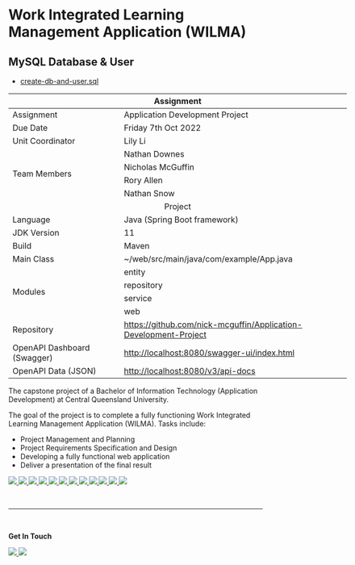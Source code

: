 # Work Integrated Learning Management Application (WILMA)

## MySQL Database & User
- [create-db-and-user.sql](sql/create-db-and-user.sql)


<table style="undefined;table-layout: fixed; width: 671px">
<colgroup>
<col style="width: 221px">
<col style="width: 450px">
</colgroup>
<thead>
  <tr>
    <th colspan="2">Assignment</th>
  </tr>
</thead>
<tbody>
  <tr>
    <td>Assignment</td>
    <td>Application Development Project</td>
  </tr>
  <tr>
    <td>Due Date</td>
    <td>Friday 7th Oct 2022</td>
  </tr>
  <tr>
    <td>Unit Coordinator</td>
    <td>Lily Li</td>
  </tr>
  <tr>
<td rowspan="4">Team Members</td>
    <td>Nathan Downes</td>
  </tr>
  <tr>
    <td>Nicholas McGuffin</td>
  </tr>
  <tr>
    <td>Rory Allen</td>
  </tr>
<tr>
    <td>Nathan Snow</td>
  </tr>
  <tr>
    <td colspan="2" align="center">Project</td>
  </tr>
  <tr>
    <td>Language</td>
    <td>Java (Spring Boot framework)</td>
  </tr>
  <tr>
    <td>JDK Version</td>
    <td>11</td>
  </tr>
  <tr>
    <td>Build</td>
    <td>Maven</td>
  </tr>
  <tr>
    <td>Main Class</td>
    <td>~/web/src/main/java/com/example/App.java</td>
  </tr>
  <tr>
    <td rowspan="4">Modules</td>
    <td>entity</td>
  </tr>
  <tr>
    <td>repository</td>
  </tr>
  <tr>
    <td>service</td>
  </tr>
  <tr>
    <td>web</td>
  </tr>
  <tr>
    <td>Repository</td>
    <td><a href="https://github.com/nick-mcguffin/Application-Development-Project" target="_blank" title="View the project repository" rel="noopener noreferrer">https://github.com/nick-mcguffin/Application-Development-Project</a></td>
  </tr>
  <tr>
    <td>OpenAPI Dashboard (Swagger)</td>
    <td><a href="http://localhost:8080/swagger-ui/index.html" title="View and test application REST endpoints" target="_blank">http://localhost:8080/swagger-ui/index.html</a></td>
  </tr>
<tr>
    <td>OpenAPI Data (JSON)</td>
    <td><a href="http://localhost:8080/v3/api-docs" title="View and download the application's OpenAPI data" target="_blank">http://localhost:8080/v3/api-docs</a></td>
  </tr>
</tbody>
</table>

The capstone project of a Bachelor of Information Technology (Application Development) at Central Queensland University.

The goal of the project is to complete a fully functioning Work Integrated Learning Management Application (WILMA).
Tasks include:
- Project Management and Planning
- Project Requirements Specification and Design
- Developing a fully functional web application
- Deliver a presentation of the final result

 <a href="https://dev.java/" title="Download Java">
<img src="https://img.shields.io/badge/Java-ED8B00?style=for-the-badge&logo=java&logoColor=white" />
</a>
<a href="https://maven.apache.org/" title="Apache Maven">
<img src="https://img.shields.io/badge/Maven-D22128?style=for-the-badge&logo=apachemaven&logoColor=white" />
</a>
<a href="https://spring.io/projects/spring-boot" title="Spring Boot">
<img src="https://img.shields.io/badge/Springboot-6DB33F?style=for-the-badge&logo=springboot&logoColor=white"/>
</a>
<a href="https://www.thymeleaf.org/" title="Thymeleaf">
<img src="https://img.shields.io/badge/Thymeleaf-005F0F?style=for-the-badge&logo=thymeleaf&logoColor=white"/>
</a>
<a href="https://www.mysql.com/" title="MySQL 8.0.26">
<img src="https://img.shields.io/badge/MySQL-00000F?style=for-the-badge&logo=mysql&logoColor=white"/>
</a>
<a href="https://www.jetbrains.com/idea/" title="IntelliJ IDEA">
<img src="https://img.shields.io/badge/IntelliJ-00000F?style=for-the-badge&logo=intellijidea&logoColor=white"/>
</a>
<a href="https://code.visualstudio.com/" title="VSCode">
<img src="https://img.shields.io/badge/VSCode-007ACC?style=for-the-badge&logo=visualstudiocode&logoColor=white"/>
</a>
<a href="https://www.javascript.com/" title="JavaScript">
<img src="https://img.shields.io/badge/JavaScript-F7DF1E?style=for-the-badge&logo=javascript&logoColor=black"/>
</a>
<a href="https://html.com/html5/" title="HTML5">
<img src="https://img.shields.io/badge/HTML5-E34F26?style=for-the-badge&logo=html5&logoColor=white"/>
</a>
<a href="https://www.w3schools.com/css/" title="CSS3">
<img src="https://img.shields.io/badge/CSS3-1572B6?style=for-the-badge&logo=css3&logoColor=white"/>
</a>
<a href="https://git-scm.com/" title="Git">
<img src="https://img.shields.io/badge/git-F05032?style=for-the-badge&logo=git&logoColor=white"/>
</a>
<a href="https://github.com/" title="GitHub">
<img src="https://img.shields.io/badge/github-181717?style=for-the-badge&logo=github&logoColor=white"/>
</a>

<br/><hr/><br/>

**Get In Touch**

<a href="mailto:nathan.downes@cqumail.com,nicholas.mcguffin@cqumail.com,rory.allen@cqumail.com,nathan.snow@cqumail.com?subject=WILMA%20Enquiry" title="Email the team">
<img src="https://img.shields.io/badge/Email-D14836?style=for-the-badge&logo=gmail&logoColor=white"/>
</a>
<a href="https://discord.gg/8KpQFS4AEC" title="Join our discord server" >
<img src="https://img.shields.io/badge/Discord-7289DA?style=for-the-badge&logo=discord&logoColor=white" />
</a>
 

